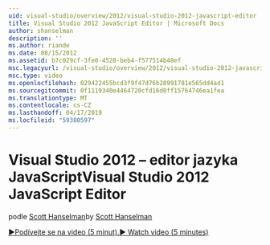 ```yaml
---
uid: visual-studio/overview/2012/visual-studio-2012-javascript-editor
title: Visual Studio 2012 JavaScript Editor | Microsoft Docs
author: shanselman
description: ''
ms.author: riande
ms.date: 08/15/2012
ms.assetid: b7c029cf-3fe0-4528-beb4-f577514b48ef
msc.legacyurl: /visual-studio/overview/2012/visual-studio-2012-javascript-editor
msc.type: video
ms.openlocfilehash: 029422455bcd3f9f47d76b28991781e565dd4ad1
ms.sourcegitcommit: 0f1119340e4464720cfd16d0ff15764746ea1fea
ms.translationtype: MT
ms.contentlocale: cs-CZ
ms.lasthandoff: 04/17/2019
ms.locfileid: "59380597"
---
```

# <a name="visual-studio-2012-javascript-editor"></a><span data-ttu-id="97a50-102">Visual Studio 2012 – editor jazyka JavaScript</span><span class="sxs-lookup"><span data-stu-id="97a50-102">Visual Studio 2012 JavaScript Editor</span></span>

<span data-ttu-id="97a50-103">podle [Scott Hanselman](https://github.com/shanselman)</span><span class="sxs-lookup"><span data-stu-id="97a50-103">by [Scott Hanselman](https://github.com/shanselman)</span></span>

[<span data-ttu-id="97a50-104">&#9654;Podívejte se na video (5 minut).</span><span class="sxs-lookup"><span data-stu-id="97a50-104">&#9654; Watch video (5 minutes)</span></span>](https://channel9.msdn.com/Blogs/ASP-NET-Site-Videos/visual-studio-2012-javascript-editor)
